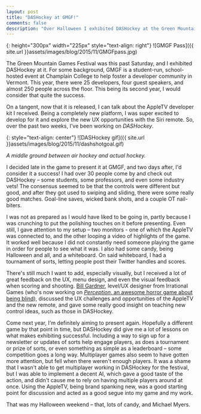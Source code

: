 ```yaml
---
layout: post
title: "DASHockey at GMGF!"
comments: false
description: "Over Halloween I exhibited DASHockey at the Green Mountain Games Festival, and it was an absolute blast."
---
```


{: height="300px" width="225px" style="text-align: right"}
![GMGF Pass]({{ site.url }}assets/images/blog/2015/11/GMGFpass.jpg)

The Green Mountain Games Festival was this past Saturday, and I exhibited DASHockey at it. For some background, GMGF is a student-run, school-hosted event at Champlain College to help foster a developer community in Vermont. This year, there were 25 developers, four guest speakers, and almost 250 people across the floor. This being its second year, I would consider that quite the success.

On a tangent, now that it is released, I can talk about the AppleTV developer kit I received. Being a completely new platform, I was super excited to develop for it and explore the new UX opportunities with the Siri remote. So, over the past two weeks, I've been working on *DASHockey*.

{: style="text-align: center"}
![DASHockey gif]({{ site.url }}assets/images/blog/2015/11/dashshotgoal.gif)

*A middle ground between air hockey and actual hockey.*

I decided late in the game to present it at GMGF, and two days after, I'd consider it a success! I had over 30 people come by and check out DASHockey – some students, some professors, and even some industry vets! The consensus seemed to be that the controls were different but good, and after they got used to swiping and sliding, there were some really good matches. Goal-line saves, wicked bank shots, and a couple OT nail-biters.

I was not as prepared as I would have liked to be going in, partly because I was crunching to put the polishing touches on it before presenting. Even still, I gave attention to my setup – two monitors - one of which the AppleTV was connected to, and the other looping a video of highlights of the game. It worked well because I did not constantly need someone playing the game in order for people to see what it was. I also had some candy, being Halloween and all, and a whiteboard. On said whiteboard, I had a tournament of sorts, letting people post their Twitter handles and scores.

There's still much I want to add, especially visually, but I received a lot of great feedback on the UX, menu design, and even the visual feedback when scoring and shooting. [Bill Gardner](https://twitter.com/GameOnGardner), level/UX designer from Irrational Games (who's now working on [*Perception*, an awesome horror game about being blind](http://www.thedeependgames.com)), discussed the UX challenges and opportunities of the AppleTV and the new remote, and gave some really good insight on teaching new control ideas, such as those in DASHockey.

Come next year, I'm definitely aiming to present again. Hopefully a different game by that point in time, but DASHockey did give me a lot of lessons on what makes exhibiting successful. Including a way to sign up for a newsletter or updates of sorts help engage players, as does a tournament or prize of sorts, or even something as simple as a leaderboard – some competition goes a long way. Multiplayer games also seem to have gotten more attention, but fell when there weren't enough players. It was a shame that I wasn't able to get multiplayer working in DASHockey for the festival, but I was able to implement a decent AI, which gave a good taste of the action, and didn't cause me to rely on having multiple players around at once. Using the AppleTV, being brand spanking new, was a good starting point for discussion and acted as a good segue into my game and my work.

That was my Halloween weekend – that, lots of candy, and Michael Myers.
